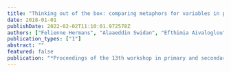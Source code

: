 ```yaml
---
title: "Thinking out of the box: comparing metaphors for variables in programming education"
date: 2018-01-01
publishDate: 2022-02-02T11:10:01.972578Z
authors: ["Felienne Hermans", "Alaaeddin Swidan", "Efthimia Aivaloglou", "Marileen Smit"]
publication_types: ["1"]
abstract: ""
featured: false
publication: "*Proceedings of the 13th workshop in primary and secondary computing education*"
---
```


